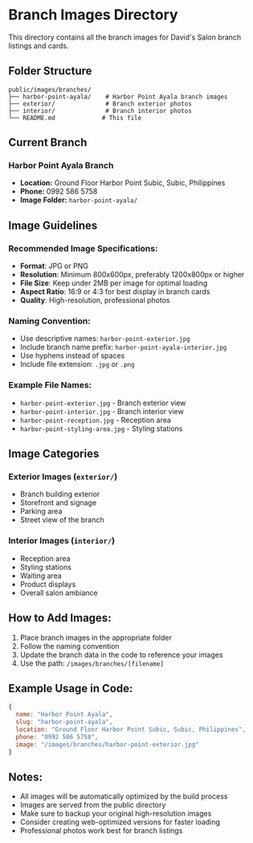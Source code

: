 # Branch Images Directory

This directory contains all the branch images for David's Salon branch listings and cards.

## Folder Structure

```
public/images/branches/
├── harbor-point-ayala/    # Harbor Point Ayala branch images
├── exterior/              # Branch exterior photos
├── interior/              # Branch interior photos
└── README.md             # This file
```

## Current Branch

### Harbor Point Ayala Branch
- **Location:** Ground Floor Harbor Point Subic, Subic, Philippines
- **Phone:** 0992 586 5758
- **Image Folder:** `harbor-point-ayala/`

## Image Guidelines

### Recommended Image Specifications:
- **Format**: JPG or PNG
- **Resolution**: Minimum 800x600px, preferably 1200x800px or higher
- **File Size**: Keep under 2MB per image for optimal loading
- **Aspect Ratio**: 16:9 or 4:3 for best display in branch cards
- **Quality**: High-resolution, professional photos

### Naming Convention:
- Use descriptive names: `harbor-point-exterior.jpg`
- Include branch name prefix: `harbor-point-ayala-interior.jpg`
- Use hyphens instead of spaces
- Include file extension: `.jpg` or `.png`

### Example File Names:
- `harbor-point-exterior.jpg` - Branch exterior view
- `harbor-point-interior.jpg` - Branch interior view
- `harbor-point-reception.jpg` - Reception area
- `harbor-point-styling-area.jpg` - Styling stations

## Image Categories

### Exterior Images (`exterior/`)
- Branch building exterior
- Storefront and signage
- Parking area
- Street view of the branch

### Interior Images (`interior/`)
- Reception area
- Styling stations
- Waiting area
- Product displays
- Overall salon ambiance

## How to Add Images:

1. Place branch images in the appropriate folder
2. Follow the naming convention
3. Update the branch data in the code to reference your images
4. Use the path: `/images/branches/[filename]`

## Example Usage in Code:

```jsx
{
  name: "Harbor Point Ayala",
  slug: "harbor-point-ayala",
  location: "Ground Floor Harbor Point Subic, Subic, Philippines",
  phone: "0992 586 5758",
  image: "/images/branches/harbor-point-exterior.jpg"
}
```

## Notes:
- All images will be automatically optimized by the build process
- Images are served from the public directory
- Make sure to backup your original high-resolution images
- Consider creating web-optimized versions for faster loading
- Professional photos work best for branch listings
